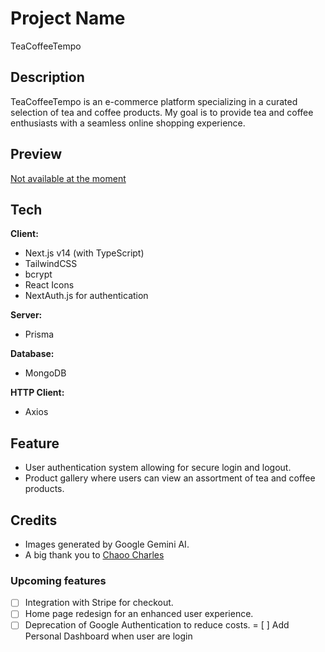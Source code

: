# Project Name 
TeaCoffeeTempo

## Description
TeaCoffeeTempo is an e-commerce platform specializing in a curated selection of tea and coffee products. My goal is to provide tea and coffee enthusiasts with a seamless online shopping experience.

## Preview
[Not available at the moment]()

## Tech

**Client:** 
- Next.js v14 (with TypeScript)
- TailwindCSS
- bcrypt
- React Icons
- NextAuth.js for authentication

**Server:**
- Prisma

**Database:** 
- MongoDB 

**HTTP Client:** 
- Axios

## Feature
- User authentication system allowing for secure login and logout.
- Product gallery where users can view an assortment of tea and coffee products.

## Credits

- Images generated by Google Gemini AI.
- A big thank you to [Chaoo Charles](https://www.youtube.com/@ChaooCharles) 

### Upcoming features 

- [ ] Integration with Stripe for checkout.
- [ ] Home page redesign for an enhanced user experience.
- [ ] Deprecation of Google Authentication to reduce costs.
= [ ] Add Personal Dashboard when user are login
